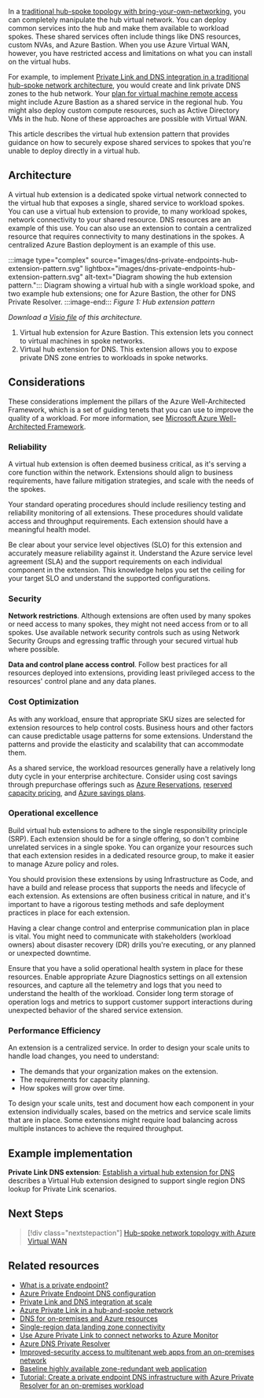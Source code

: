 In a [traditional hub-spoke topology with bring-your-own-networking](/azure/architecture/reference-architectures/hybrid-networking/hub-spoke), you can completely manipulate the hub virtual network. You can deploy common services into the hub and make them available to workload spokes. These shared services often include things like DNS resources, custom NVAs, and Azure Bastion. When you use Azure Virtual WAN, however, you have restricted access and limitations on what you can install on the virtual hubs.

For example, to implement [Private Link and DNS integration in a traditional hub-spoke network architecture](/azure/cloud-adoption-framework/ready/azure-best-practices/private-link-and-dns-integration-at-scale#private-link-and-dns-integration-in-hub-and-spoke-network-architectures), you would create and link private DNS zones to the hub network. Your [plan for virtual machine remote access](/azure/cloud-adoption-framework/ready/azure-best-practices/plan-for-virtual-machine-remote-access#design-recommendations) might include Azure Bastion as a shared service in the regional hub. You might also deploy custom compute resources, such as Active Directory VMs in the hub. None of these approaches are possible with Virtual WAN.

This article describes the virtual hub extension pattern that provides guidance on how to securely expose shared services to spokes that you're unable to deploy directly in a virtual hub.

## Architecture

A virtual hub extension is a dedicated spoke virtual network connected to the virtual hub that exposes a single, shared service to workload spokes. You can use a virtual hub extension to  provide, to many workload spokes, network connectivity to your shared resource. DNS resources are an example of this use. You can also use an extension to contain a centralized resource that requires connectivity to many destinations in the spokes. A centralized Azure Bastion deployment is an example of this use.

:::image type="complex" source="images/dns-private-endpoints-hub-extension-pattern.svg" lightbox="images/dns-private-endpoints-hub-extension-pattern.svg" alt-text="Diagram showing the hub extension pattern.":::
Diagram showing a virtual hub with a single workload spoke, and two example hub extensions; one for Azure Bastion, the other for DNS Private Resolver.
:::image-end:::
*Figure 1: Hub extension pattern*

*Download a [Visio file](https://arch-center.azureedge.net/dns-private-endpoints-virtual-wan.vsdx) of this architecture.*
1. Virtual hub extension for Azure Bastion. This extension lets you connect to virtual machines in spoke networks.
1. Virtual hub extension for DNS. This extension allows you to expose private DNS zone entries to workloads in spoke networks.

## Considerations

These considerations implement the pillars of the Azure Well-Architected Framework, which is a set of guiding tenets that you can use to improve the quality of a workload. For more information, see [Microsoft Azure Well-Architected Framework](/azure/architecture/framework).

### Reliability

A virtual hub extension is often deemed business critical, as it's serving a core function within the network. Extensions should align to business requirements, have failure mitigation strategies, and scale with the needs of the spokes.

Your standard operating procedures should include resiliency testing and reliability monitoring of all extensions. These procedures should validate access and throughput requirements. Each extension should have a meaningful health model.

Be clear about your service level objectives (SLO) for this extension and accurately measure reliability against it. Understand the Azure service level agreement (SLA) and the support requirements on each individual component in the extension. This knowledge helps you set the ceiling for your target SLO and understand the supported configurations.

### Security

**Network restrictions**. Although extensions are often used by many spokes or need access to many spokes, they might not need access from or to all spokes. Use available network security controls such as using Network Security Groups and egressing traffic through your secured virtual hub where possible.

**Data and control plane access control**. Follow best practices for all resources deployed into extensions, providing least privileged access to the resources' control plane and any data planes.

### Cost Optimization

As with any workload, ensure that appropriate SKU sizes are selected for extension resources to help control costs. Business hours and other factors can cause predictable usage patterns for some extensions. Understand the patterns and provide the elasticity and scalability that can accommodate them.

As a shared service, the workload resources generally have a relatively long duty cycle in your enterprise architecture. Consider using cost savings through prepurchase offerings such as [Azure Reservations](/azure/cost-management-billing/reservations/save-compute-costs-reservations), [reserved capacity pricing](https://azure.microsoft.com/pricing/reserved-capacity/), and [Azure savings plans](/azure/cost-management-billing/savings-plan/).

### Operational excellence

Build virtual hub extensions to adhere to the single responsibility principle (SRP). Each extension should be for a single offering, so don't combine unrelated services in a single spoke. You can organize your resources such that each extension resides in a dedicated resource group, to make it easier to manage Azure policy and roles.

You should provision these extensions by using Infrastructure as Code, and have a build and release process that supports the needs and lifecycle of each extension. As extensions are often business critical in nature, and it's important to have a rigorous testing methods and safe deployment practices in place for each extension.

Having a clear change control and enterprise communication plan in place is vital. You might need to communicate with stakeholders (workload owners) about disaster recovery (DR) drills you're executing, or any planned or unexpected downtime.

Ensure that you have a solid operational health system in place for these resources. Enable appropriate Azure Diagnostics settings on all extension resources, and capture all the telemetry and logs that you need to understand the health of the workload. Consider long term storage of operation logs and metrics to support customer support interactions during unexpected behavior of the shared service extension.

### Performance Efficiency

An extension is a centralized service. In order to design your scale units to handle load changes, you need to understand:

- The demands that your organization makes on the extension.
- The requirements for capacity planning.
- How spokes will grow over time.

To design your scale units, test and document how each component in your extension individually scales, based on the metrics and service scale limits that are in place. Some extensions might require load balancing across multiple instances to achieve the required throughput.

## Example implementation

**Private Link DNS extension**: [Establish a virtual hub extension for DNS](private-link-virtual-wan-dns-single-region-workload.yml#solution---establish-a-virtual-hub-extension-for-dns) describes a Virtual Hub extension designed to support single region DNS lookup for Private Link scenarios.

## Next Steps

> [!div class="nextstepaction"]
> [Hub-spoke network topology with Azure Virtual WAN](../../networking/hub-spoke-vwan-architecture.yml)

## Related resources

- [What is a private endpoint?](/azure/private-link/private-endpoint-overview)
- [Azure Private Endpoint DNS configuration](/azure/private-link/private-endpoint-dns)
- [Private Link and DNS integration at scale](/azure/cloud-adoption-framework/ready/azure-best-practices/private-link-and-dns-integration-at-scale)
- [Azure Private Link in a hub-and-spoke network](/azure/architecture/guide/networking/private-link-hub-spoke-network)
- [DNS for on-premises and Azure resources](/azure/cloud-adoption-framework/ready/azure-best-practices/dns-for-on-premises-and-azure-resources)
- [Single-region data landing zone connectivity](/azure/cloud-adoption-framework/scenarios/cloud-scale-analytics/eslz-network-considerations-single-region)
- [Use Azure Private Link to connect networks to Azure Monitor](/azure/azure-monitor/logs/private-link-security)
- [Azure DNS Private Resolver](/azure/architecture/example-scenario/networking/azure-dns-private-resolver)
- [Improved-security access to multitenant web apps from an on-premises network](/azure/architecture/web-apps/guides/networking/access-multitenant-web-app-from-on-premises)
- [Baseline highly available zone-redundant web application](/azure/architecture/web-apps/app-service/architectures/baseline-zone-redundant)
- [Tutorial: Create a private endpoint DNS infrastructure with Azure Private Resolver for an on-premises workload](/azure/private-link/tutorial-dns-on-premises-private-resolver)
